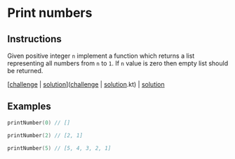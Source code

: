 # Print numbers

## Instructions

Given positive integer `n` implement a function which returns a list  representing all numbers from `n` to `1`. If `n`
value is zero then empty list should be returned.

[[challenge](challenge) | [solution](solution.kt)]([challenge](challenge) | [solution](solution.kt).kt) | [solution](solution.kt)

## Examples

```kotlin
printNumber(0) // []

printNumber(2) // [2, 1]

printNumber(5) // [5, 4, 3, 2, 1]
```

